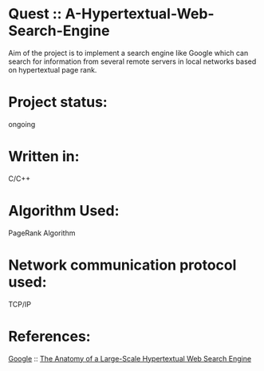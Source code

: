 # Quest :: A-Hypertextual-Web-Search-Engine 
   Aim of the project is to implement a search engine like Google which can search for information from several remote servers in local networks based on hypertextual page rank.
# Project status:
   ongoing
# Written in:
   C/C++ 
# Algorithm Used:
   PageRank Algorithm
# Network communication protocol used:
   TCP/IP    
# References:
   <a href="https://www.google.com">Google</a> :: <a href="http://infolab.stanford.edu/~backrub/google.html">The Anatomy of a Large-Scale Hypertextual Web Search Engine </br>
   

